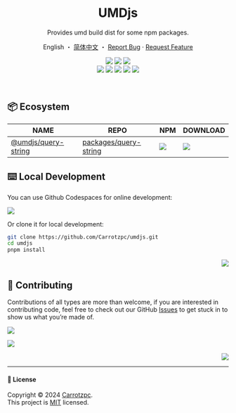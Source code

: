 <div align="center">

<a name="readme-top"></a>

<h1 align="center">UMDjs</h1>

Provides umd build dist for some npm packages.

English ・ [简体中文](./README.zh-CN.md) ・ [Report Bug][github-issues-link] · [Request Feature][github-issues-link]

<!-- SHIELD GROUP -->

[![][github-release-shield]][github-release-link]
[![][github-releasedate-shield]][github-releasedate-link]
[![][github-action-release-shield]][github-action-release-link]<br/>
[![][github-contributors-shield]][github-contributors-link]
[![][github-forks-shield]][github-forks-link]
[![][github-stars-shield]][github-stars-link]
[![][github-issues-shield]][github-issues-link]
[![][github-license-shield]][github-license-link]

</div>

<br/>

## 📦 Ecosystem

| NAME                                    | REPO                                         | NPM                                          | DOWNLOAD                   |
| --------------------------------------- | -------------------------------------------- | -------------------------------------------- | -------------------------- |
| [@umdjs/query-string][query-string-url] | [packages/query-string][query-string-github] | [![][query-string-shield]][query-string-url] | ![][query-string-download] |

## ⌨️ Local Development

You can use Github Codespaces for online development:

[![][github-codespace-shield]][github-codespace-link]

Or clone it for local development:

```bash
git clone https://github.com/Carrotzpc/umdjs.git
cd umdjs
pnpm install
```

<div align="right">

[![][back-to-top]](#readme-top)

</div>

## 🤝 Contributing

Contributions of all types are more than welcome, if you are interested in contributing code, feel free to check out our GitHub [Issues][github-issues-link] to get stuck in to show us what you’re made of.

[![][pr-welcome-shield]][pr-welcome-link]

[![][github-contrib-shield]][github-contrib-link]

<div align="right">

[![][back-to-top]](#readme-top)

</div>

---

#### 📝 License

Copyright © 2024 [Carrotzpc][profile-link]. <br />
This project is [MIT](./LICENSE) licensed.

<!-- LINK GROUP -->

[back-to-top]: https://img.shields.io/badge/-BACK_TO_TOP-151515?style=flat-square
[github-action-release-link]: https://github.com/Carrotzpc/umdjs/actions/workflows/release.yml
[github-action-release-shield]: https://img.shields.io/github/actions/workflow/status/Carrotzpc/umdjs/release.yml?label=release&labelColor=black&logo=githubactions&logoColor=white&style=flat-square
[github-codespace-link]: https://codespaces.new/Carrotzpc/umdjs
[github-codespace-shield]: https://github.com/codespaces/badge.svg
[github-contrib-link]: https://github.com/Carrotzpc/umdjs/graphs/contributors
[github-contrib-shield]: https://contrib.rocks/image?repo=Carrotzpc%2Fumdjs
[github-contributors-link]: https://github.com/Carrotzpc/umdjs/graphs/contributors
[github-contributors-shield]: https://img.shields.io/github/contributors/Carrotzpc/umdjs?color=c4f042&labelColor=black&style=flat-square
[github-forks-link]: https://github.com/Carrotzpc/umdjs/network/members
[github-forks-shield]: https://img.shields.io/github/forks/Carrotzpc/umdjs?color=8ae8ff&labelColor=black&style=flat-square
[github-issues-link]: https://github.com/Carrotzpc/umdjs/issues
[github-issues-shield]: https://img.shields.io/github/issues/Carrotzpc/umdjs?color=ff80eb&labelColor=black&style=flat-square
[github-license-link]: https://github.com/Carrotzpc/umdjs/blob/main/LICENSE
[github-license-shield]: https://img.shields.io/github/license/Carrotzpc/umdjs?color=white&labelColor=black&style=flat-square
[github-release-link]: https://github.com/Carrotzpc/umdjs/releases
[github-release-shield]: https://img.shields.io/github/v/release/Carrotzpc/umdjs?color=369eff&labelColor=black&logo=github&style=flat-square
[github-releasedate-link]: https://github.com/Carrotzpc/umdjs/releases
[github-releasedate-shield]: https://img.shields.io/github/release-date/Carrotzpc/umdjs?labelColor=black&style=flat-square
[github-stars-link]: https://github.com/Carrotzpc/umdjs/network/stargazers
[github-stars-shield]: https://img.shields.io/github/stars/Carrotzpc/umdjs?color=ffcb47&labelColor=black&style=flat-square
[pr-welcome-link]: https://github.com/Carrotzpc/umdjs/pulls
[pr-welcome-shield]: https://img.shields.io/badge/🥕_pr_welcome-%E2%86%92-ffcb47?labelColor=black&style=for-the-badge
[profile-link]: https://github.com/Carrotzpc
[query-string-download]: https://img.shields.io/npm/dt/@umdjs/query-string?labelColor=black&style=flat-square
[query-string-github]: https://github.com/Carrotzpc/umdjs/tree/master/packages/query-string/README.md
[query-string-shield]: https://img.shields.io/npm/v/@umdjs/query-string?color=369eff&labelColor=black&logo=npm&logoColor=white&style=flat-square
[query-string-url]: https://www.npmjs.com/package/@umdjs/query-string
